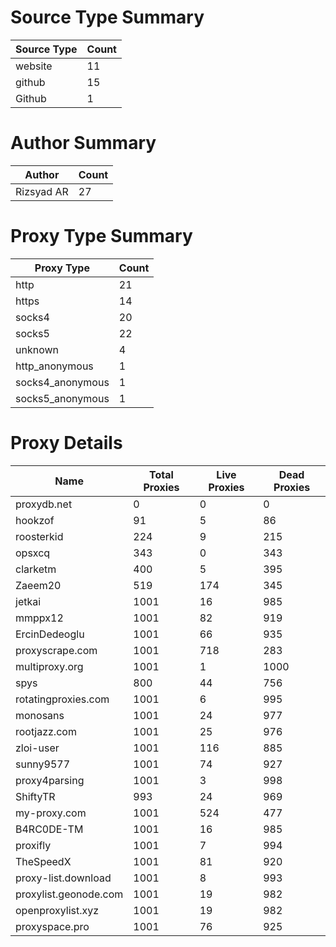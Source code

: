 # Source Type Summary

| Source Type | Count |
|-------------|-------|
| website | 11 |
| github | 15 |
| Github | 1 |


# Author Summary

| Author | Count |
|--------|-------|
| Rizsyad AR | 27 |


# Proxy Type Summary

| Proxy Type | Count |
|------------|-------|
| http | 21 |
| https | 14 |
| socks4 | 20 |
| socks5 | 22 |
| unknown | 4 |
| http_anonymous | 1 |
| socks4_anonymous | 1 |
| socks5_anonymous | 1 |


# Proxy Details

| Name | Total Proxies | Live Proxies | Dead Proxies |
|------|---------------|--------------|---------------|
| proxydb.net | 0 | 0 | 0 |
| hookzof | 91 | 5 | 86 |
| roosterkid | 224 | 9 | 215 |
| opsxcq | 343 | 0 | 343 |
| clarketm | 400 | 5 | 395 |
| Zaeem20 | 519 | 174 | 345 |
| jetkai | 1001 | 16 | 985 |
| mmppx12 | 1001 | 82 | 919 |
| ErcinDedeoglu | 1001 | 66 | 935 |
| proxyscrape.com | 1001 | 718 | 283 |
| multiproxy.org | 1001 | 1 | 1000 |
| spys | 800 | 44 | 756 |
| rotatingproxies.com | 1001 | 6 | 995 |
| monosans | 1001 | 24 | 977 |
| rootjazz.com | 1001 | 25 | 976 |
| zloi-user | 1001 | 116 | 885 |
| sunny9577 | 1001 | 74 | 927 |
| proxy4parsing | 1001 | 3 | 998 |
| ShiftyTR | 993 | 24 | 969 |
| my-proxy.com | 1001 | 524 | 477 |
| B4RC0DE-TM | 1001 | 16 | 985 |
| proxifly | 1001 | 7 | 994 |
| TheSpeedX | 1001 | 81 | 920 |
| proxy-list.download | 1001 | 8 | 993 |
| proxylist.geonode.com | 1001 | 19 | 982 |
| openproxylist.xyz | 1001 | 19 | 982 |
| proxyspace.pro | 1001 | 76 | 925 |
